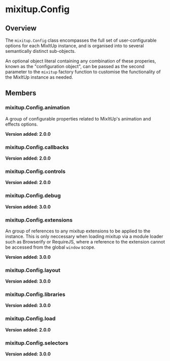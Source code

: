 # mixitup.Config

## Overview

The `mixitup.Config` class encompasses the full set of user-configurable
options for each MixItUp instance, and is organised into to several
semantically distinct sub-objects.

An optional object literal containing any combination of these properies,
known as the "configuration object", can be passed as the second parameter to
the `mixitup` factory function to customise the functionality of the MixItUp
instance as needed.

## Members

### <a id="mixitup.Config.animation">mixitup.Config.animation</a>



A group of configurable properties related to MixItUp's animation and effects options.



**Version added: 2.0.0**
### <a id="mixitup.Config.callbacks">mixitup.Config.callbacks</a>







**Version added: 2.0.0**
### <a id="mixitup.Config.controls">mixitup.Config.controls</a>







**Version added: 2.0.0**
### <a id="mixitup.Config.debug">mixitup.Config.debug</a>







**Version added: 3.0.0**
### <a id="mixitup.Config.extensions">mixitup.Config.extensions</a>



An group of references to any mixitup extensions to be applied to the
instance. This is only neccessary when loading mixitup via a module
loader such as Browserify or RequireJS, where a reference to the
extension cannot be accessed from the global `window` scope.



**Version added: 3.0.0**
### <a id="mixitup.Config.layout">mixitup.Config.layout</a>







**Version added: 3.0.0**
### <a id="mixitup.Config.libraries">mixitup.Config.libraries</a>







**Version added: 3.0.0**
### <a id="mixitup.Config.load">mixitup.Config.load</a>







**Version added: 2.0.0**
### <a id="mixitup.Config.selectors">mixitup.Config.selectors</a>







**Version added: 3.0.0**
